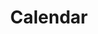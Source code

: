 ---
layout: redirect
title: Calendar
permalink: /calendar/
redirect_to: https://calendar.google.com/calendar?cid=cnQ3dXBpcmF2ZWtpOTFhY2trdXQ5OTRwZHNAZ3JvdXAuY2FsZW5kYXIuZ29vZ2xlLmNvbQ
---
